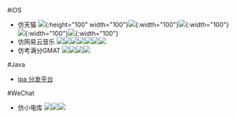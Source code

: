 #iOS
* 仿天猫
    ![](/iOS/Tmall/1.png){:height="100" width="100"}![](/iOS/Tmall/2.png){:width="100"}![](/iOS/Tmall/3.png){:width="100"}![](/iOS/Tmall/4.png){:width="100"}![](/iOS/Tmall/5.png){:width="100"}
* 仿网易云音乐
    ![](/iOS/Music163/1.png)![](/iOS/Music163/2.png)![](/iOS/Music163/3.png)![](/iOS/Music163/4.png)![](/iOS/Music163/5.png)![](/iOS/Music163/6.png)![](/iOS/Music163/7.png)
* 仿考满分GMAT
    ![](/iOS/KGMAT/1.png)![](/iOS/KGMAT/2.png)![](/iOS/KGMAT/3.png)![](/iOS/KGMAT/4.png)

#Java
* [ipa 分发平台](https://hublot.wang:8080)

#WeChat

* 仿小电库
	![](/WeChat/xiaodianku/1.png)![](/WeChat/xiaodianku/2.png)![](/WeChat/xiaodianku/3.png)